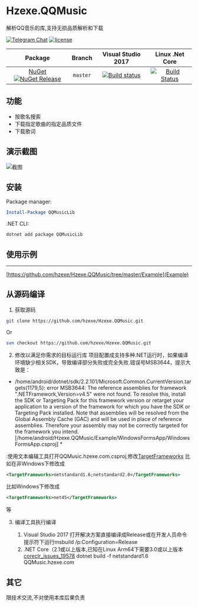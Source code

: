 # Hzexe.QQMusic
解析QQ音乐的库,支持无损品质解析和下载<br />

[![Telegram Chat](https://img.shields.io/badge/Chat-Telegram-blue.svg)](https://t.me/hzexe)
[![license](https://img.shields.io/github/license/hzexe/Hzexe.QQMusic.svg)](https://raw.githubusercontent.com/hzexe/Hzexe.QQMusic/master/LICENSE)

|Package|Branch|Visual Studio 2017|Linux .Net Core|
|:-----:|:----:|:---:|:---:|
| [NuGet ![NuGet Release](https://img.shields.io/nuget/vpre/QQMusicLib.svg?label=QQMusicLib&maxAge=3600)](https://www.nuget.org/packages/QQMusicLib/) | `master` |  [![Build status](https://hzexe.visualstudio.com/Hzexe.QQMusic/_apis/build/status/Hzexe.QQMusic-.NET%20Desktop-CI?branchName=master)](https://hzexe.visualstudio.com/Hzexe.QQMusic/_build/latest?definitionId=1) | [![Build Status](https://travis-ci.com/hzexe/Hzexe.QQMusic.svg?branch=master)](https://travis-ci.com/hzexe/Hzexe.QQMusic) |

## 功能
* 按歌名搜索
* 下载指定歌曲的指定品质文件
* 下载歌词

## 演示截图

![截图](https://raw.githubusercontent.com/hzexe/Hzexe.QQMusic/master/Example/eg.png)

## 安装

Package manager:

```powershell
Install-Package QQMusicLib
```
.NET CLI:

```bash
dotnet add package QQMusicLib
```

## 使用示例
---
[https://github.com/hzexe/Hzexe.QQMusic/tree/master/Example](Example)

## 从源码编译
1. 获取源码
```bash
git clone https://github.com/hzexe/Hzexe.QQMusic.git
```
Or
```bash
svn checkout https://github.com/hzexe/Hzexe.QQMusic.git
```
2. 修改以满足你需求的目标运行库
项目配置成支持多种.NET运行时，如果编译环境缺少相关SDK，导致编译部分失败或完全失败.错误号MSB3644，提示大致是：

* /home/android/dotnet/sdk/2.2.101/Microsoft.Common.CurrentVersion.targets(1179,5): error MSB3644: The reference assemblies for framework ".NETFramework,Version=v4.5" were not found. To resolve this, install the SDK or Targeting Pack for this framework version or retarget your application to a version of the framework for which you have the SDK or Targeting Pack installed. Note that assemblies will be resolved from the Global Assembly Cache (GAC) and will be used in place of reference assemblies. Therefore your assembly may not be correctly targeted for the framework you intend. [/home/android/Hzexe.QQMusic/Example/WindowsFormsApp/WindowsFormsApp.csproj] *

:使用文本编辑工具打开QQMusic.hzexe.com.csproj,修改[TargetFrameworks](https://github.com/hzexe/Hzexe.QQMusic/blob/e5fd85d54a792093c4ec6aa959e1e8566f57d8d7/QQMusic.hzexe.com/QQMusic.hzexe.com.csproj#L4)
比如在非Windows下修改成
```xml
<TargetFrameworks>netstandard1.6;netstandard2.0</TargetFrameworks>
```
比如Windows下修改成
```xml
<TargetFrameworks>net45</TargetFrameworks>
```
等

3. 编译工具执行编译
    
    1. Visual Studio 2017
	    打开解决方案直接编译成Release或在开发人员命令提示符下运行msbuild /p:Configuration=Release<br />
	2. .NET Core（2.1或以上版本,已知在Linux Arm64下需要3.0或以上版本[coreclr_issues_19578](https://github.com/dotnet/coreclr/issues/19578#issuecomment-427592817)
		dotnet build -f netstandard1.6 QQMusic.hzexe.com

其它
---
限技术交流,不对使用本库后果负责
